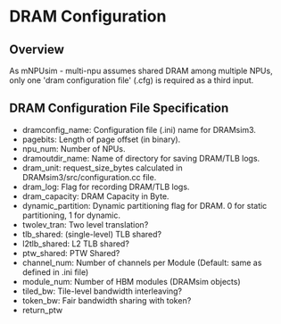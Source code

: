 # DRAM Configuration
## Overview
As mNPUsim - multi-npu assumes shared DRAM among multiple NPUs, only one 'dram configuration file' (.cfg) is required as a third input.

## DRAM Configuration File Specification
* dramconfig_name: Configuration file (.ini) name for DRAMsim3.
* pagebits: Length of page offset (in binary).
* npu_num: Number of NPUs.
* dramoutdir_name: Name of directory for saving DRAM/TLB logs.
* dram_unit: request_size_bytes calculated in DRAMsim3/src/configuration.cc file.
* dram_log: Flag for recording DRAM/TLB logs.
* dram_capacity: DRAM Capacity in Byte.
* dynamic_partition: Dynamic partitioning flag for DRAM. 0 for static partitioning, 1 for dynamic.
* twolev_tran: Two level translation?
* tlb_shared: (single-level) TLB shared?
* l2tlb_shared: L2 TLB shared?
* ptw_shared: PTW Shared?
* channel_num: Number of channels per Module (Default: same as defined in .ini file)
* module_num: Number of HBM modules (DRAMsim objects)
* tiled_bw: Tile-level bandwidth interleaving?
* token_bw: Fair bandwidth sharing with token?
* return_ptw
